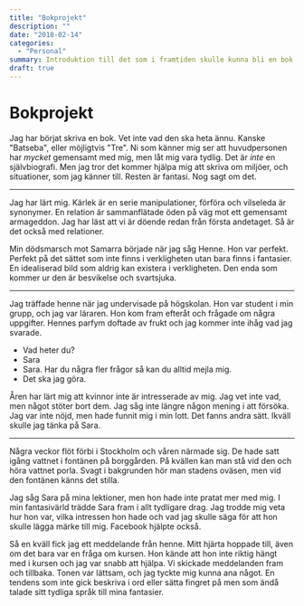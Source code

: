 ```yaml
---
title: "Bokprojekt"
description: ""
date: "2018-02-14"
categories:
  - "Personal"
summary: Introduktion till det som i framtiden skulle kunna bli en bok.
draft: true
---
```


# Bokprojekt

Jag har börjat skriva en bok. Vet inte vad den ska heta ännu. Kanske "Batseba", eller möjligtvis "Tre". Ni som känner mig ser att huvudpersonen har _mycket_ gemensamt med mig, men låt mig vara tydlig. Det är _inte_ en självbiografi. Men jag tror det kommer hjälpa mig att skriva om miljöer, och situationer, som jag känner till. Resten är fantasi. Nog sagt om det.

---

Jag har lärt mig. Kärlek är en serie manipulationer, förföra och vilseleda är synonymer. En relation är sammanflätade öden på väg mot ett gemensamt armageddon. Jag har läst att vi är döende redan från första andetaget. Så är det också med relationer.

Min dödsmarsch mot Samarra började när jag såg Henne. Hon var perfekt. Perfekt på det sättet som inte finns i verkligheten utan bara finns i fantasier. En idealiserad bild som aldrig kan existera i verkligheten. Den enda som kommer ur den är besvikelse och svartsjuka.

---

Jag träffade henne när jag undervisade på högskolan. Hon var student i min grupp, och jag var läraren. Hon kom fram efteråt och frågade om några uppgifter. Hennes parfym doftade av frukt och jag kommer inte ihåg vad jag svarade.

- Vad heter du?
- Sara
- Sara. Har du några fler frågor så kan du alltid mejla mig.
- Det ska jag göra.

Åren har lärt mig att kvinnor inte är intresserade av mig. Jag vet inte vad, men något stöter bort dem. Jag såg inte längre någon mening i att försöka. Jag var inte nöjd, men hade funnit mig i min lott. Det fanns andra sätt. Ikväll skulle jag tänka på Sara.

---

Några veckor flöt förbi i Stockholm och våren närmade sig. De hade satt igång vattnet i fontänen på borggården. På kvällen kan man stå vid den och höra vattnet porla. Svagt i bakgrunden hör man stadens oväsen, men vid den fontänen känns det stilla.

Jag såg Sara på mina lektioner, men hon hade inte pratat mer med mig. I min fantasivärld trädde Sara fram i allt tydligare drag. Jag trodde mig veta hur hon var, vilka intressen hon hade och vad jag skulle säga för att hon skulle lägga märke till mig. Facebook hjälpte också.

Så en kväll fick jag ett meddelande från henne. Mitt hjärta hoppade till, även om det bara var en fråga om kursen. Hon kände att hon inte riktig hängt med i kursen och jag var snabb att hjälpa. Vi skickade meddelanden fram och tillbaka. Tonen var lättsam, och jag tyckte mig kunna ana något. En tendens som inte gick beskriva i ord eller sätta fingret på men som ändå talade sitt tydliga språk till mina fantasier.
